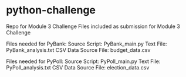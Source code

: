 # python-challenge
Repo for Module 3 Challenge
Files included as submission for Module 3 Challenge

Files needed for PyBank:
Source Script: PyBank_main.py
Text File: PyBank_analysis.txt
CSV Data Source File: budget_data.csv

Files needed for PyPoll:
Source Script: PyPoll_main.py
Text File: PyPoll_analysis.txt
CSV Data Source File: election_data.csv
